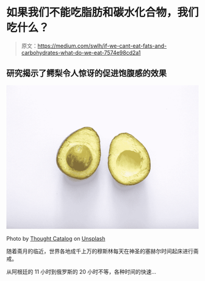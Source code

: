 # 如果我们不能吃脂肪和碳水化合物，我们吃什么？

> 原文：<https://medium.com/swlh/if-we-cant-eat-fats-and-carbohydrates-what-do-we-eat-7574e98cd2a1>

## 研究揭示了鳄梨令人惊讶的促进饱腹感的效果

![](img/c4c789e2936fa01d0c46f7bc1fa5e59b.png)

Photo by [Thought Catalog](https://unsplash.com/@thoughtcatalog?utm_source=medium&utm_medium=referral) on [Unsplash](https://unsplash.com?utm_source=medium&utm_medium=referral)

随着斋月的临近，世界各地成千上万的穆斯林每天在神圣的塞赫尔时间起床进行斋戒。

从阿根廷的 11 小时到俄罗斯的 20 小时不等，各种时间的快速…